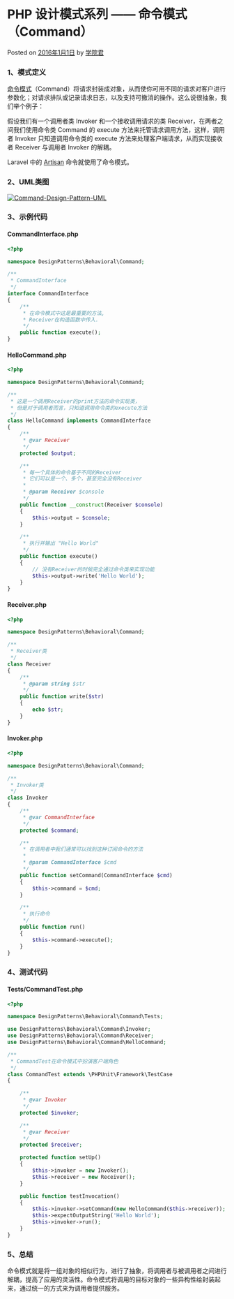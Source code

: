 # PHP 设计模式系列 —— 命令模式（Command）

 Posted on [2016年1月1日][0] by [学院君][1]

### **1、模式定义**

[命令模式][2]（Command）将请求封装成对象，从而使你可用不同的请求对客户进行参数化；对请求排队或记录请求日志，以及支持可撤消的操作。这么说很抽象，我们举个例子：

假设我们有一个调用者类 Invoker 和一个接收调用请求的类 Receiver，在两者之间我们使用命令类 Command 的 execute 方法来托管请求调用方法，这样，调用者 Invoker 只知道调用命令类的 execute 方法来处理客户端请求，从而实现接收者 Receiver 与调用者 Invoker 的解耦。

Laravel 中的 [Artisan][3] 命令就使用了命令模式。

### **2、UML类图**

[![Command-Design-Pattern-UML](../img/Command-Design-Pattern-UML.png)](http://laravelacademy.org/wp-content/uploads/2016/01/Command-Design-Pattern-UML.png)

### **3、示例代码**

#### **CommandInterface.php**

```php
<?php

namespace DesignPatterns\Behavioral\Command;

/**
 * CommandInterface
 */
interface CommandInterface
{
    /**
     * 在命令模式中这是最重要的方法,
     * Receiver在构造函数中传入.
     */
    public function execute();
}
```
#### **HelloCommand.php**

```php
<?php

namespace DesignPatterns\Behavioral\Command;

/**
 * 这是一个调用Receiver的print方法的命令实现类，
 * 但是对于调用者而言，只知道调用命令类的execute方法
 */
class HelloCommand implements CommandInterface
{
    /**
     * @var Receiver
     */
    protected $output;

    /**
     * 每一个具体的命令基于不同的Receiver
     * 它们可以是一个、多个，甚至完全没有Receiver
     *
     * @param Receiver $console
     */
    public function __construct(Receiver $console)
    {
        $this->output = $console;
    }

    /**
     * 执行并输出 "Hello World"
     */
    public function execute()
    {
        // 没有Receiver的时候完全通过命令类来实现功能
        $this->output->write('Hello World');
    }
}
```
#### **Receiver.php**

```php
<?php

namespace DesignPatterns\Behavioral\Command;

/**
 * Receiver类
 */
class Receiver
{
    /**
     * @param string $str
     */
    public function write($str)
    {
        echo $str;
    }
}
```
#### **Invoker.php**

```php
<?php

namespace DesignPatterns\Behavioral\Command;

/**
 * Invoker类
 */
class Invoker
{
    /**
     * @var CommandInterface
     */
    protected $command;

    /**
     * 在调用者中我们通常可以找到这种订阅命令的方法
     *
     * @param CommandInterface $cmd
     */
    public function setCommand(CommandInterface $cmd)
    {
        $this->command = $cmd;
    }

    /**
     * 执行命令
     */
    public function run()
    {
        $this->command->execute();
    }
}
```
### **4、测试代码**

#### **Tests/CommandTest.php**

```php
<?php

namespace DesignPatterns\Behavioral\Command\Tests;

use DesignPatterns\Behavioral\Command\Invoker;
use DesignPatterns\Behavioral\Command\Receiver;
use DesignPatterns\Behavioral\Command\HelloCommand;

/**
 * CommandTest在命令模式中扮演客户端角色
 */
class CommandTest extends \PHPUnit\Framework\TestCase
{

    /**
     * @var Invoker
     */
    protected $invoker;

    /**
     * @var Receiver
     */
    protected $receiver;

    protected function setUp()
    {
        $this->invoker = new Invoker();
        $this->receiver = new Receiver();
    }

    public function testInvocation()
    {
        $this->invoker->setCommand(new HelloCommand($this->receiver));
        $this->expectOutputString('Hello World');
        $this->invoker->run();
    }
}
```
### **5、总结**

命令模式就是将一组对象的相似行为，进行了抽象，将调用者与被调用者之间进行解耦，提高了应用的灵活性。命令模式将调用的目标对象的一些异构性给封装起来，通过统一的方式来为调用者提供服务。

[0]: http://laravelacademy.org/post/2871.html
[1]: http://laravelacademy.org/post/author/nonfu
[2]: http://laravelacademy.org/tags/%e5%91%bd%e4%bb%a4%e6%a8%a1%e5%bc%8f
[3]: http://laravelacademy.org/tags/artisan
[4]: http://laravelacademy.org/tags/php
